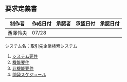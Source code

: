 ## 要求定義書

|制作者|作成日付|承認者|承認日付|承認日付|
|---|---|---|---|---|
|西澤怜央|07/28||||

 システム名：取引先企業検索システム

1. [システム要件](要求定義_システム要件.md)
2. [機能要件](要求定義_機能要件.md)
3. [非機能要件](要求定義_非機能要件.md)
4. [開発スケジュール](要求定義_開発スケジュール要件.md)